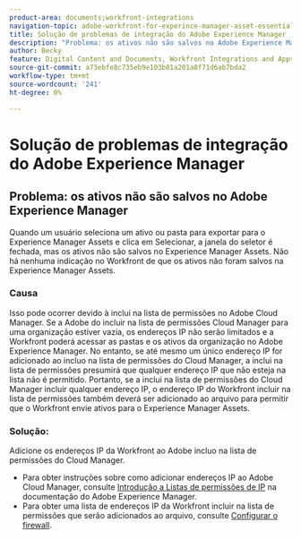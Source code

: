 ```yaml
---
product-area: documents;workfront-integrations
navigation-topic: adobe-workfront-for-experince-manager-asset-essentials
title: Solução de problemas de integração do Adobe Experience Manager
description: "Problema: os ativos não são salvos no Adobe Experience Manager"
author: Becky
feature: Digital Content and Documents, Workfront Integrations and Apps
source-git-commit: a73ebfe8c735eb9e103b01a201a8f71d6ab7bda2
workflow-type: tm+mt
source-wordcount: '241'
ht-degree: 0%

---
```


# Solução de problemas de integração do Adobe Experience Manager

## Problema: os ativos não são salvos no Adobe Experience Manager

Quando um usuário seleciona um ativo ou pasta para exportar para o Experience Manager Assets e clica em Selecionar, a janela do seletor é fechada, mas os ativos não são salvos no Experience Manager Assets. Não há nenhuma indicação no Workfront de que os ativos não foram salvos na Experience Manager Assets.

### Causa

Isso pode ocorrer devido à inclui na lista de permissões no Adobe Cloud Manager. Se a Adobe do incluir na lista de permissões Cloud Manager para uma organização estiver vazia, os endereços IP não serão limitados e a Workfront poderá acessar as pastas e os ativos da organização no Adobe Experience Manager. No entanto, se até mesmo um único endereço IP for adicionado ao incluo na lista de permissões do Cloud Manager, a inclui na lista de permissões presumirá que qualquer endereço IP que não esteja na lista não é permitido. Portanto, se a inclui na lista de permissões do Cloud Manager incluir qualquer endereço IP, o endereço IP do Workfront incluir na lista de permissões também deverá ser adicionado ao arquivo para permitir que o Workfront envie ativos para o Experience Manager Assets.

### Solução:

Adicione os endereços IP da Workfront ao Adobe incluo na lista de permissões do Cloud Manager.

* Para obter instruções sobre como adicionar endereços IP ao Adobe Cloud Manager, consulte [Introdução a Listas de permissões de IP](https://experienceleague.adobe.com/docs/experience-manager-cloud-service/content/implementing/using-cloud-manager/ip-allow-lists/introduction.html?lang=en) na documentação do Adobe Experience Manager.
* Para obter uma lista de endereços IP da Workfront incluir na lista de permissões que serão adicionados ao arquivo, consulte [Configurar o firewall](/help/quicksilver/administration-and-setup/get-started-wf-administration/configure-your-firewall.md).


